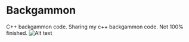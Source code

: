 # Backgammon
C++ backgammon code.
Sharing my c++ backgammon code.
Not 100% finished.
![Alt text](https://upload.wikimedia.org/wikipedia/commons/thumb/0/03/Bg-start.svg/1200px-Bg-start.svg.png)
